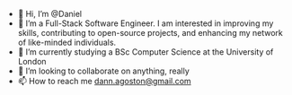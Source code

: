 - 👋 Hi, I’m @Daniel
- 👀 I’m a Full-Stack Software Engineer. I am interested in improving my skills, contributing to open-source projects, and enhancing my network of like-minded individuals.
- 🌱 I’m currently studying a BSc Computer Science at the University of London
- 💞️ I’m looking to collaborate on anything, really
- 📫 How to reach me dann.agoston@gmail.com

<!---
Daniel-Agoston/Daniel-Agoston is a ✨ special ✨ repository because its `README.md` (this file) appears on your GitHub profile.
You can click the Preview link to take a look at your changes.
--->
